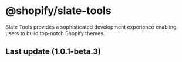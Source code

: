 # @shopify/slate-tools

Slate Tools provides a sophisticated development experience enabling users to build top-notch Shopify themes.

## Last update (1.0.1-beta.3)
